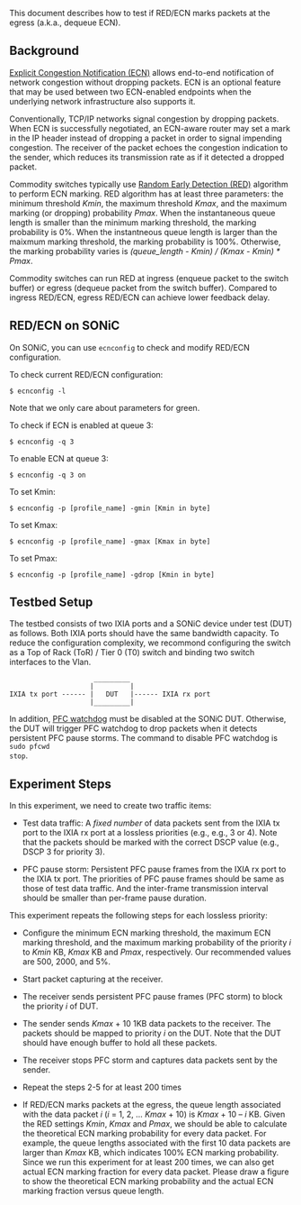 This document describes how to test if RED/ECN marks packets at the egress (a.k.a., dequeue ECN).

## Background
[Explicit Congestion Notification (ECN)](https://en.wikipedia.org/wiki/Explicit_Congestion_Notification) allows end-to-end notification of network congestion without dropping packets. ECN is an optional feature that may be used between two ECN-enabled endpoints when the underlying network infrastructure also supports it.

Conventionally, TCP/IP networks signal congestion by dropping packets. When ECN is successfully negotiated, an ECN-aware router may set a mark in the IP header instead of dropping a packet in order to signal impending congestion. The receiver of the packet echoes the congestion indication to the sender, which reduces its transmission rate as if it detected a dropped packet.

Commodity switches typically use [Random Early Detection (RED)](https://en.wikipedia.org/wiki/Random_early_detection) algorithm to perform ECN marking. RED algorithm has at least three parameters: the minimum threshold *Kmin*, the maximum threshold *Kmax*, and the maximum marking (or dropping) probability *Pmax*. When the instantaneous queue length is smaller than the minimum marking threshold, the marking probability is 0%. When the instantneous queue length is larger than the maixmum marking threshold, the marking probability is 100%. Otherwise, the marking probability varies is *(queue_length - Kmin) / (Kmax - Kmin) * Pmax*.

Commodity switches can run RED at ingress (enqueue packet to the switch buffer) or egress (dequeue packet from the switch buffer). Compared to ingress RED/ECN, egress RED/ECN can achieve lower feedback delay. 

## RED/ECN on SONiC
On SONiC, you can use <code>ecnconfig</code> to check and modify RED/ECN configuration.

To check current RED/ECN configuration:

<code>$ ecnconfig -l</code>

Note that we only care about parameters for green.

To check if ECN is enabled at queue 3:

<code>$ ecnconfig -q 3</code>

To enable ECN at queue 3:

<code>$ ecnconfig -q 3 on</code>

To set Kmin:

<code>$ ecnconfig -p [profile_name] -gmin [Kmin in byte]</code>

To set Kmax:

<code>$ ecnconfig -p [profile_name] -gmax [Kmax in byte]</code>

To set Pmax:

<code>$ ecnconfig -p [profile_name] -gdrop [Kmin in byte]</code>

## Testbed Setup
The testbed consists of two IXIA ports and a SONiC device under test (DUT) as follows. Both IXIA ports should have the same bandwidth capacity. To reduce the configuration complexity, we recommond configuring the switch as a Top of Rack (ToR) / Tier 0 (T0) switch and binding two switch interfaces to the Vlan. 

```
                     _________
                    |         |
IXIA tx port ------ |   DUT   |------ IXIA rx port
                    |_________|
```
In addition, [PFC watchdog](https://github.com/Azure/SONiC/wiki/PFC-Watchdog-Design) must be disabled at the SONiC DUT. Otherwise, the DUT will trigger PFC watchdog to drop packets when it detects persistent PFC pause storms. The command to disable PFC watchdog is <code>sudo pfcwd stop</code>.

## Experiment Steps
In this experiment, we need to create two traffic items:

- Test data traffic: A *fixed number* of data packets sent from the IXIA tx port to the IXIA rx port at a lossless priorities (e.g., e.g., 3 or 4). Note that the packets should be marked with the correct DSCP value (e.g., DSCP 3 for priority 3).  

- PFC pause storm: Persistent PFC pause frames from the IXIA rx port to the IXIA tx port. The priorities of PFC pause frames should be same as those of test data traffic. And the inter-frame transmission interval should be smaller than per-frame pause duration. 
  
This experiment repeats the following steps for each lossless priority:

- Configure the minimum ECN marking threshold, the maximum ECN marking threshold, and the maximum marking probability of the priority *i* to *Kmin* KB, *Kmax* KB and *Pmax*, respectively. Our recommended values are 500, 2000, and 5%. 

- Start packet capturing at the receiver.
  
- The receiver sends persistent PFC pause frames (PFC storm) to block the priority *i* of DUT.

- The sender sends *Kmax* + 10 1KB data packets to the receiver. The packets should be mapped to priority *i* on the DUT. Note that the DUT should have enough buffer to hold all these packets. 

- The receiver stops PFC storm and captures data packets sent by the sender.

- Repeat the steps 2-5 for at least 200 times 

- If RED/ECN marks packets at the egress, the queue length associated with the data packet *i* (*i* = 1, 2, …  *Kmax* + 10) is *Kmax* + 10 – *i* KB. Given the RED settings *Kmin*, *Kmax* and *Pmax*, we should be able to calculate the theoretical ECN marking probability for every data packet. For example, the queue lengths associated with the first 10 data packets are larger than *Kmax* KB, which indicates 100% ECN marking probability. Since we run this experiment for at least 200 times, we can also get actual ECN marking fraction for every data packet. Please draw a figure to show the theoretical ECN marking probability and the actual ECN marking fraction versus queue length.     